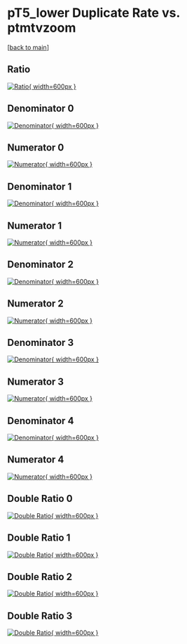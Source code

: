 # pT5_lower Duplicate Rate vs. ptmtvzoom

[[back to main](./)]



## Ratio

[![Ratio](../mtv/var/pT5_lower_duplrate_ptmtvzoom.png){ width=600px }](../mtv/var/pT5_lower_duplrate_ptmtvzoom.pdf)

## Denominator 0

[![Denominator](../mtv/den/pT5_lower_duplrate_ptmtvzoom_den0.png){ width=600px }](../mtv/den/pT5_lower_duplrate_ptmtvzoom_den0.pdf)

## Numerator 0

[![Numerator](../mtv/num/pT5_lower_duplrate_ptmtvzoom_num0.png){ width=600px }](../mtv/num/pT5_lower_duplrate_ptmtvzoom_num0.pdf)

## Denominator 1

[![Denominator](../mtv/den/pT5_lower_duplrate_ptmtvzoom_den1.png){ width=600px }](../mtv/den/pT5_lower_duplrate_ptmtvzoom_den1.pdf)

## Numerator 1

[![Numerator](../mtv/num/pT5_lower_duplrate_ptmtvzoom_num1.png){ width=600px }](../mtv/num/pT5_lower_duplrate_ptmtvzoom_num1.pdf)

## Denominator 2

[![Denominator](../mtv/den/pT5_lower_duplrate_ptmtvzoom_den2.png){ width=600px }](../mtv/den/pT5_lower_duplrate_ptmtvzoom_den2.pdf)

## Numerator 2

[![Numerator](../mtv/num/pT5_lower_duplrate_ptmtvzoom_num2.png){ width=600px }](../mtv/num/pT5_lower_duplrate_ptmtvzoom_num2.pdf)

## Denominator 3

[![Denominator](../mtv/den/pT5_lower_duplrate_ptmtvzoom_den3.png){ width=600px }](../mtv/den/pT5_lower_duplrate_ptmtvzoom_den3.pdf)

## Numerator 3

[![Numerator](../mtv/num/pT5_lower_duplrate_ptmtvzoom_num3.png){ width=600px }](../mtv/num/pT5_lower_duplrate_ptmtvzoom_num3.pdf)

## Denominator 4

[![Denominator](../mtv/den/pT5_lower_duplrate_ptmtvzoom_den4.png){ width=600px }](../mtv/den/pT5_lower_duplrate_ptmtvzoom_den4.pdf)

## Numerator 4

[![Numerator](../mtv/num/pT5_lower_duplrate_ptmtvzoom_num4.png){ width=600px }](../mtv/num/pT5_lower_duplrate_ptmtvzoom_num4.pdf)

## Double Ratio 0

[![Double Ratio](../mtv/ratio/pT5_lower_duplrate_ptmtvzoom_ratio0.png){ width=600px }](../mtv/ratio/pT5_lower_duplrate_ptmtvzoom_ratio0.pdf)

## Double Ratio 1

[![Double Ratio](../mtv/ratio/pT5_lower_duplrate_ptmtvzoom_ratio1.png){ width=600px }](../mtv/ratio/pT5_lower_duplrate_ptmtvzoom_ratio1.pdf)

## Double Ratio 2

[![Double Ratio](../mtv/ratio/pT5_lower_duplrate_ptmtvzoom_ratio2.png){ width=600px }](../mtv/ratio/pT5_lower_duplrate_ptmtvzoom_ratio2.pdf)

## Double Ratio 3

[![Double Ratio](../mtv/ratio/pT5_lower_duplrate_ptmtvzoom_ratio3.png){ width=600px }](../mtv/ratio/pT5_lower_duplrate_ptmtvzoom_ratio3.pdf)

